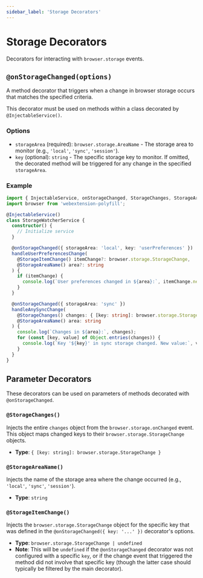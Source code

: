 ```yaml
---
sidebar_label: 'Storage Decorators'
---
```


# Storage Decorators

Decorators for interacting with `browser.storage` events.

## `@onStorageChanged(options)`

A method decorator that triggers when a change in browser storage occurs that matches the specified criteria.

This decorator must be used on methods within a class decorated by `@InjectableService()`.

### Options

*   `storageArea` (required): `browser.storage.AreaName` - The storage area to monitor (e.g., `'local'`, `'sync'`, `'session'`).
*   `key` (optional): `string` - The specific storage key to monitor. If omitted, the decorated method will be triggered for any change in the specified `storageArea`.

### Example

```typescript
import { InjectableService, onStorageChanged, StorageChanges, StorageAreaName, StorageItemChange } from 'your-library-name'; // Replace 'your-library-name'
import browser from 'webextension-polyfill';

@InjectableService()
class StorageWatcherService {
  constructor() {
    // Initialize service
  }

  @onStorageChanged({ storageArea: 'local', key: 'userPreferences' })
  handleUserPreferencesChange(
    @StorageItemChange() itemChange?: browser.storage.StorageChange,
    @StorageAreaName() area?: string
  ) {
    if (itemChange) {
      console.log(`User preferences changed in ${area}:`, itemChange.newValue);
    }
  }

  @onStorageChanged({ storageArea: 'sync' })
  handleAnySyncChange(
    @StorageChanges() changes: { [key: string]: browser.storage.StorageChange },
    @StorageAreaName() area: string
  ) {
    console.log(`Changes in ${area}:`, changes);
    for (const [key, value] of Object.entries(changes)) {
      console.log(`Key '${key}' in sync storage changed. New value:`, value.newValue);
    }
  }
}
```

## Parameter Decorators

These decorators can be used on parameters of methods decorated with `@onStorageChanged`.

### `@StorageChanges()`

Injects the entire `changes` object from the `browser.storage.onChanged` event. This object maps changed keys to their `browser.storage.StorageChange` objects.

*   **Type**: `{ [key: string]: browser.storage.StorageChange }`

### `@StorageAreaName()`

Injects the name of the storage area where the change occurred (e.g., `'local'`, `'sync'`, `'session'`).

*   **Type**: `string`

### `@StorageItemChange()`

Injects the `browser.storage.StorageChange` object for the specific key that was defined in the `@onStorageChanged({ key: '...' })` decorator's options.

*   **Type**: `browser.storage.StorageChange | undefined`
*   **Note**: This will be `undefined` if the `@onStorageChanged` decorator was not configured with a specific `key`, or if the change event that triggered the method did not involve that specific key (though the latter case should typically be filtered by the main decorator).

```
